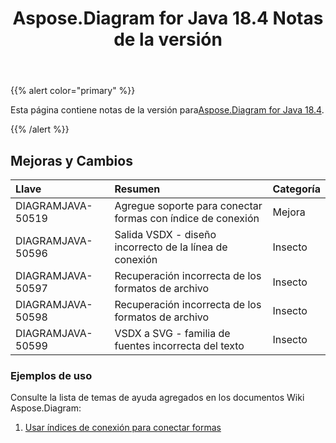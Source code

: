 ﻿---
title: Aspose.Diagram for Java 18.4 Notas de la versión
type: docs
weight: 90
url: /es/java/aspose-diagram-for-java-18-4-release-notes/
---
{{% alert color="primary" %}} 

 Esta página contiene notas de la versión para[Aspose.Diagram for Java 18.4](https://docs.aspose.com/diagram/java/aspose-diagram-for-java-18-4-release-notes/).

{{% /alert %}} 
## **Mejoras y Cambios**

|**Llave**|**Resumen**|**Categoría**|
|:- |:- |:- |
|DIAGRAMJAVA-50519|Agregue soporte para conectar formas con índice de conexión|Mejora|
|DIAGRAMJAVA-50596|Salida VSDX - diseño incorrecto de la línea de conexión|Insecto|
|DIAGRAMJAVA-50597|Recuperación incorrecta de los formatos de archivo|Insecto|
|DIAGRAMJAVA-50598|Recuperación incorrecta de los formatos de archivo|Insecto|
|DIAGRAMJAVA-50599|VSDX a SVG - familia de fuentes incorrecta del texto|Insecto|
### **Ejemplos de uso**
Consulte la lista de temas de ayuda agregados en los documentos Wiki Aspose.Diagram:

1. [Usar índices de conexión para conectar formas](/diagram/es/java/use-connection-indexes-to-connect-shapes/)
